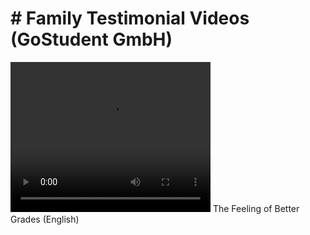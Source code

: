# # Family Testimonial Videos (GoStudent GmbH)

<video width="320" height="240" controls loop=" ">
<source src="https://github.com/liam-clowes/ggf/raw/main/assets/EN_That's%20the%20feeling%20of%20better%20grades.mp4">
</video> The Feeling of Better Grades (English)
